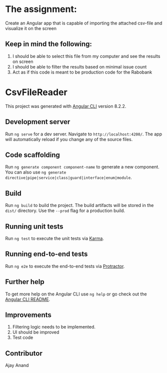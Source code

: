 # The assignment:

Create an Angular app that is capable of importing the attached csv-file and visualize it on the screen

## Keep in mind the following:
1. I should be able to select this file from my computer and see the results on screen
2. I should be able to filter the results based on minimal issue count
3. Act as if this code is meant to be production code for the Rabobank

# CsvFileReader

This project was generated with [Angular CLI](https://github.com/angular/angular-cli) version 8.2.2.

## Development server

Run `ng serve` for a dev server. Navigate to `http://localhost:4200/`. The app will automatically reload if you change any of the source files.

## Code scaffolding

Run `ng generate component component-name` to generate a new component. You can also use `ng generate directive|pipe|service|class|guard|interface|enum|module`.

## Build

Run `ng build` to build the project. The build artifacts will be stored in the `dist/` directory. Use the `--prod` flag for a production build.

## Running unit tests

Run `ng test` to execute the unit tests via [Karma](https://karma-runner.github.io).

## Running end-to-end tests

Run `ng e2e` to execute the end-to-end tests via [Protractor](http://www.protractortest.org/).

## Further help

To get more help on the Angular CLI use `ng help` or go check out the [Angular CLI README](https://github.com/angular/angular-cli/blob/master/README.md).

## Improvements

1. Filtering logic needs to be implemented.
2. UI should be improved
3. Test code

## Contributor
Ajay Anand
